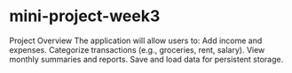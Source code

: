 # mini-project-week3
Project Overview
The application will allow users to:
Add income and expenses.
Categorize transactions (e.g., groceries, rent, salary).
View monthly summaries and reports.
Save and load data for persistent storage.
